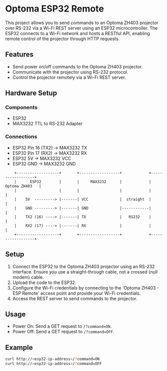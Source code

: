 # Optoma ESP32 Remote

This project allows you to send commands to an Optoma ZH403 projector over RS-232 via a Wi-Fi REST server using an ESP32 microcontroller. The ESP32 connects to a Wi-Fi network and hosts a RESTful API, enabling remote control of the projector through HTTP requests.

## Features
- Send power on/off commands to the Optoma ZH403 projector.
- Communicate with the projector using RS-232 protocol.
- Control the projector remotely via a Wi-Fi REST server.

## Hardware Setup

### Components
- ESP32
- MAX3232 TTL to RS-232 Adapter

### Connections
- ESP32 Pin 16 (TX2) -> MAX3232 TX
- ESP32 Pin 17 (RX2) -> MAX3232 RX
- ESP32 5V -> MAX3232 VCC
- ESP32 GND -> MAX3232 GND

```
    +-------------------+       +------------------+            +------------------+
    |      ESP32        |       |     MAX3232      |            |   Optoma ZH403   |
    |                   |       |                  |            |                  |
    |    5V  ---------> |-------| VCC              |  straight  |                  |
    |    GND ---------> |-------| GND              |------------|                  |
    |    TX2 (16) ----> |-------| TX               |   RS232    |                  |
    |    RX2 (17) ----> |-------| RX               |            |                  |
    +-------------------+       +------------------+            +------------------+
```

## Setup
1. Connect the ESP32 to the Optoma ZH403 projector using an RS-232 interface. Ensure you use a straight-through cable, not a crossed (null modem) cable.
2. Upload the code to the ESP32.
3. Configure the Wi-Fi credentials by connecting to the 'Optoma ZH403 - ESP Remote' access point and provide your Wi-Fi credentials.
4. Access the REST server to send commands to the projector.

## Usage
- Power On: Send a GET request to `/?command=ON`.
- Power Off: Send a GET request to `/?command=OFF`.

## Example
```sh
curl http://<esp32-ip-address>/?command=ON
curl http://<esp32-ip-address>/?command=OFF
```
